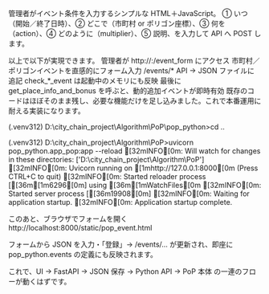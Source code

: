管理者がイベント条件を入力するシンプルな HTML＋JavaScript。
① いつ（開始／終了日時）、② どこで（市町村 or ポリゴン座標）、③ 何を（action）、④ どのように（multiplier）、⑤ 説明、を入力して API へ POST します。

以上で以下が実現できます。
管理者が http://<host>:<port>/event_form にアクセス
市町村／ポリゴンイベントを直感的にフォーム入力
/events/* API → JSON ファイルに追記
check_*_event は起動中のメモリにも反映
最後に get_place_info_and_bonus を呼ぶと、動的追加イベントが即時有効
既存のコードはほぼそのまま残し、必要な機能だけを足し込みました。これで本番運用に耐える実装になります。


(.venv312) D:\city_chain_project\Algorithm\PoP\pop_python>cd ..

(.venv312) D:\city_chain_project\Algorithm\PoP>uvicorn pop_python.app_pop:app --reload
[32mINFO[0m:     Will watch for changes in these directories: ['D:\\city_chain_project\\Algorithm\\PoP']
[32mINFO[0m:     Uvicorn running on [1mhttp://127.0.0.1:8000[0m (Press CTRL+C to quit)
[32mINFO[0m:     Started reloader process [[36m[1m6296[0m] using [36m[1mWatchFiles[0m
[32mINFO[0m:     Started server process [[36m19908[0m]
[32mINFO[0m:     Waiting for application startup.
[32mINFO[0m:     Application startup complete.

このあと、ブラウザでフォームを開く
http://localhost:8000/static/pop_event.html

フォームから JSON を入力・「登録」→ /events/... が更新され、即座に pop_python.events の定義にも反映されます。

これで、UI → FastAPI → JSON 保存 → Python API → PoP 本体 の一連のフローが動くはずです。
